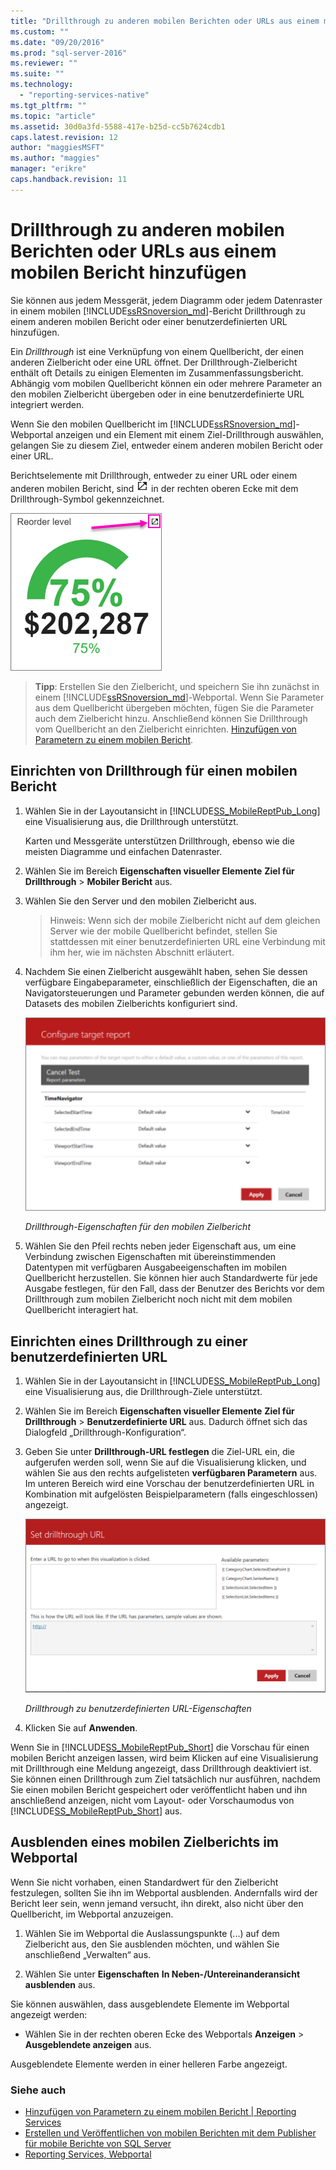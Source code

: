```yaml
---
title: "Drillthrough zu anderen mobilen Berichten oder URLs aus einem mobilen Bericht hinzuf&#252;gen | Microsoft Docs"
ms.custom: ""
ms.date: "09/20/2016"
ms.prod: "sql-server-2016"
ms.reviewer: ""
ms.suite: ""
ms.technology: 
  - "reporting-services-native"
ms.tgt_pltfrm: ""
ms.topic: "article"
ms.assetid: 30d0a3fd-5588-417e-b25d-cc5b7624cdb1
caps.latest.revision: 12
author: "maggiesMSFT"
ms.author: "maggies"
manager: "erikre"
caps.handback.revision: 11
---
```

# Drillthrough zu anderen mobilen Berichten oder URLs aus einem mobilen Bericht hinzuf&#252;gen
Sie können aus jedem Messgerät, jedem Diagramm oder jedem Datenraster in einem mobilen [!INCLUDE[ssRSnoversion_md](../../includes/ssrsnoversion-md.md)]-Bericht Drillthrough zu einem anderen mobilen Bericht oder einer benutzerdefinierten URL hinzufügen. 

Ein *Drillthrough* ist eine Verknüpfung von einem Quellbericht, der einen anderen Zielbericht oder eine URL öffnet. Der Drillthrough-Zielbericht enthält oft Details zu einigen Elementen im Zusammenfassungsbericht. Abhängig vom mobilen Quellbericht können ein oder mehrere Parameter an den mobilen Zielbericht übergeben oder in eine benutzerdefinierte URL integriert werden.  
  
Wenn Sie den mobilen Quellbericht im [!INCLUDE[ssRSnoversion_md](../../includes/ssrsnoversion-md.md)]-Webportal anzeigen und ein Element mit einem Ziel-Drillthrough auswählen, gelangen Sie zu diesem Ziel, entweder einem anderen mobilen Bericht oder einer URL.  

Berichtselemente mit Drillthrough, entweder zu einer URL oder einem anderen mobilen Bericht, sind ![mobiler-Bericht-Drillthrough-Symbol](../../reporting-services/mobile-reports/media/mobile-report-drill-through-icon.png) in der rechten oberen Ecke mit dem Drillthrough-Symbol gekennzeichnet.

![mobiler-Bericht-Messgerät-Drillthrough](../../reporting-services/mobile-reports/media/mobile-report-gauge-drill-through.png) 

>**Tipp**: Erstellen Sie den Zielbericht, und speichern Sie ihn zunächst in einem [!INCLUDE[ssRSnoversion_md](../../includes/ssrsnoversion-md.md)]-Webportal. Wenn Sie Parameter aus dem Quellbericht übergeben möchten, fügen Sie die Parameter auch dem Zielbericht hinzu. Anschließend können Sie Drillthrough vom Quellbericht an den Zielbericht einrichten. [Hinzufügen von Parametern zu einem mobilen Bericht](../../reporting-services/mobile-reports/add-parameters-to-a-mobile-report-reporting-services.md).
 
## Einrichten von Drillthrough für einen mobilen Bericht  

1. Wählen Sie in der Layoutansicht in [!INCLUDE[SS_MobileReptPub_Long](../../includes/ss-mobilereptpub-long.md)] eine Visualisierung aus, die Drillthrough unterstützt.   

   Karten und Messgeräte unterstützen Drillthrough, ebenso wie die meisten Diagramme und einfachen Datenraster.
   
2. Wählen Sie im Bereich **Eigenschaften visueller Elemente** **Ziel für Drillthrough** > **Mobiler Bericht** aus.  
3. Wählen Sie den Server und den mobilen Zielbericht aus.  

   >Hinweis: Wenn sich der mobile Zielbericht nicht auf dem gleichen Server wie der mobile Quellbericht befindet, stellen Sie stattdessen mit einer benutzerdefinierten URL eine Verbindung mit ihm her, wie im nächsten Abschnitt erläutert.  
 
4. Nachdem Sie einen Zielbericht ausgewählt haben, sehen Sie dessen verfügbare Eingabeparameter, einschließlich der Eigenschaften, die an Navigatorsteuerungen und Parameter gebunden werden können, die auf Datasets des mobilen Zielberichts konfiguriert sind.  

   ![mobile-report-drillthrough-target](../../reporting-services/mobile-reports/media/mobile-report-drillthrough-target.PNG)
   
   *Drillthrough-Eigenschaften für den mobilen Zielbericht*  
  
5. Wählen Sie den Pfeil rechts neben jeder Eigenschaft aus, um eine Verbindung zwischen Eigenschaften mit übereinstimmenden Datentypen mit verfügbaren Ausgabeeigenschaften im mobilen Quellbericht herzustellen. Sie können hier auch Standardwerte für jede Ausgabe festlegen, für den Fall, dass der Benutzer des Berichts vor dem Drillthrough zum mobilen Zielbericht noch nicht mit dem mobilen Quellbericht interagiert hat.  
  
## Einrichten eines Drillthrough zu einer benutzerdefinierten URL  
  
1. Wählen Sie in der Layoutansicht in [!INCLUDE[SS_MobileReptPub_Long](../../includes/ss-mobilereptpub-long.md)] eine Visualisierung aus, die Drillthrough-Ziele unterstützt.    
2. Wählen Sie im Bereich **Eigenschaften visueller Elemente** **Ziel für Drillthrough** > **Benutzerdefinierte URL** aus.  Dadurch öffnet sich das Dialogfeld „Drillthrough-Konfiguration“.  
  
3. Geben Sie unter **Drillthrough-URL festlegen** die Ziel-URL ein, die aufgerufen werden soll, wenn Sie auf die Visualisierung klicken, und wählen Sie aus den rechts aufgelisteten **verfügbaren Parametern** aus. Im unteren Bereich wird eine Vorschau der benutzerdefinierten URL in Kombination mit aufgelösten Beispielparametern (falls eingeschlossen) angezeigt.  
  
   ![mobile-report-drillthrough-url](../../reporting-services/mobile-reports/media/mobile-report-drillthrough-url.PNG)
  
   *Drillthrough zu benutzerdefinierten URL-Eigenschaften*  
  
4. Klicken Sie auf **Anwenden**.  

  
Wenn Sie in [!INCLUDE[SS_MobileReptPub_Short](../../includes/ss-mobilereptpub-short.md)] die Vorschau für einen mobilen Bericht anzeigen lassen, wird beim Klicken auf eine Visualisierung mit Drillthrough eine Meldung angezeigt, dass Drillthrough deaktiviert ist. Sie können einen Drillthrough zum Ziel tatsächlich nur ausführen, nachdem Sie einen mobilen Bericht gespeichert oder veröffentlicht haben und ihn anschließend anzeigen, nicht vom Layout- oder Vorschaumodus von [!INCLUDE[SS_MobileReptPub_Short](../../includes/ss-mobilereptpub-short.md)] aus.  

## Ausblenden eines mobilen Zielberichts im Webportal
Wenn Sie nicht vorhaben, einen Standardwert für den Zielbericht festzulegen, sollten Sie ihn im Webportal ausblenden. Andernfalls wird der Bericht leer sein, wenn jemand versucht, ihn direkt, also nicht über den Quellbericht, im Webportal anzuzeigen.

1. Wählen Sie im Webportal die Auslassungspunkte (...) auf dem Zielbericht aus, den Sie ausblenden möchten, und wählen Sie anschließend „Verwalten“ aus.

2. Wählen Sie unter **Eigenschaften** **In Neben-/Untereinanderansicht ausblenden** aus.

Sie können auswählen, dass ausgeblendete Elemente im Webportal angezeigt werden: 

* Wählen Sie in der rechten oberen Ecke des Webportals **Anzeigen** > **Ausgeblendete anzeigen** aus. 

Ausgeblendete Elemente werden in einer helleren Farbe angezeigt.
    
### Siehe auch  
 
* [Hinzufügen von Parametern zu einem mobilen Bericht | Reporting Services](../../reporting-services/mobile-reports/add-parameters-to-a-mobile-report-reporting-services.md)
* [Erstellen und Veröffentlichen von mobilen Berichten mit dem Publisher für mobile Berichte von SQL Server](../../reporting-services/mobile-reports/create-mobile-reports-with-sql-server-mobile-report-publisher.md) 
* [Reporting Services, Webportal](../../reporting-services/web-portal-ssrs-native-mode.md)
